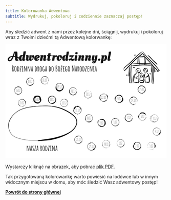 ```yaml
---
title: Kolorowanka Adwentowa
subtitle: Wydrukuj, pokoloruj i codziennie zaznaczaj postęp!
---
```


Aby śledzić adwent z nami przez kolejne dni, ściągnij, wydrukuj i pokoloruj wraz z Twoimi dziećmi tą Adwentową kolorwankę:

[![Kolorowanka](/img/adwent-rodzinny-kolorowanka.png)](/img/adwent-rodzinny-kolorowanka.pdf)

Wystarczy kliknąć na obrazek, aby pobrać [plik PDF](/img/adwent-rodzinny-kolorowanka.pdf).

Tak przygotowaną kolorowankę warto powiesić na lodówce lub w innym widocznym miejscu w domu, aby móc śledzić Wasz adwentowy postęp!

**[Powrót do strony głównej](/)**